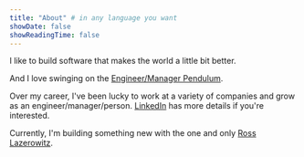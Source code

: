 ```yaml
---
title: "About" # in any language you want
showDate: false
showReadingTime: false
---
```

I like to build software that makes the world a little bit better.

And I love swinging on the [Engineer/Manager Pendulum](https://charity.wtf/2017/05/11/the-engineer-manager-pendulum/).

Over my career, I've been lucky to work at a variety of companies and grow as an engineer/manager/person. [LinkedIn](https://linkedin.com/in/nickdirienzo/) has more details if you're interested.

Currently, I'm building something new with the one and only [Ross Lazerowitz](https://rosslazer.com/).